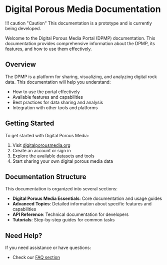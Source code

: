 # Digital Porous Media Documentation

!!! caution "Caution"
    This documentation is a prototype and is currently being developed.

Welcome to the Digital Porous Media Portal  (DPMP) documentation. This documentation provides comprehensive information about the DPMP, its features, and how to use them effectively.

## Overview

The DPMP is a platform for sharing, visualizing, and analyzing digital rock data. This documentation will help you understand:

- How to use the portal effectively
- Available features and capabilities
- Best practices for data sharing and analysis
- Integration with other tools and platforms

## Getting Started

To get started with Digital Porous Media:

1. Visit [digitalporousmedia.org](https://digitalporousmedia.org)
2. Create an account or sign in
3. Explore the available datasets and tools
4. Start sharing your own digital porous media data

## Documentation Structure

This documentation is organized into several sections:

- **Digital Porous Media Essentials**: Core documentation and usage guides
- **Advanced Topics**: Detailed information about specific features and capabilities
- **API Reference**: Technical documentation for developers
- **Tutorials**: Step-by-step guides for common tasks

## Need Help?

If you need assistance or have questions:

- Check our [FAQ section](https://digitalporousmedia.org/faq)
